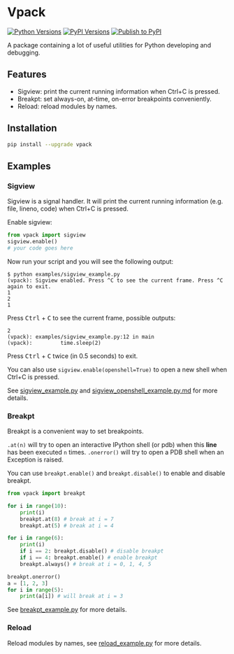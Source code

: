 # Vpack

[![Python Versions](https://img.shields.io/pypi/pyversions/vpack.svg?logo=python&logoColor=white)](https://pypi.org/project/vpack)
[![PyPI Versions](https://img.shields.io/pypi/v/vpack.svg)](https://pypi.org/project/vpack/#history)
[![Publish to PyPI](https://github.com/volltin/vpack/actions/workflows/publish-to-pypi.yml/badge.svg)](https://github.com/volltin/vpack/actions/workflows/publish-to-pypi.yml)

A package containing a lot of useful utilities for Python developing and debugging.

## Features

- Sigview: print the current running information when Ctrl+C is pressed.
- Breakpt: set always-on, at-time, on-error breakpoints conveniently.
- Reload: reload modules by names.

## Installation

```bash
pip install --upgrade vpack
```

## Examples

### Sigview

Sigview is a signal handler. It will print the current running information (e.g. file, lineno, code) when Ctrl+C is pressed.

Enable sigview:

```python
from vpack import sigview
sigview.enable()
# your code goes here
```

Now run your script and you will see the following output:
```
$ python examples/sigview_example.py
(vpack): Sigview enabled. Press ^C to see the current frame. Press ^C again to exit.
1
2
1
```

Press <kbd>Ctrl</kbd> + <kbd>C</kbd> to see the current frame, possible outputs:
```
2
(vpack): examples/sigview_example.py:12 in main
(vpack):         time.sleep(2)
```

Press <kbd>Ctrl</kbd> + <kbd>C</kbd> twice (in 0.5 seconds) to exit.

You can also use `sigview.enable(openshell=True)` to open a new shell when Ctrl+C is pressed.

See [sigview_example.py](examples/sigview_example.py) and [sigview_openshell_example.py.md](examples/sigview_openshell_example.py) for more details.

### Breakpt

Breakpt is a convenient way to set breakpoints.

`.at(n)` will try to open an interactive IPython shell (or pdb) when this **line** has been executed `n` times.
`.onerror()` will try to open a PDB shell when an Exception is raised.

You can use `breakpt.enable()` and `breakpt.disable()` to enable and disable breakpt.

```python
from vpack import breakpt

for i in range(10):
    print(i)
    breakpt.at(8) # break at i = 7
    breakpt.at(5) # break at i = 4

for i in range(6):
    print(i)
    if i == 2: breakpt.disable() # disable breakpt
    if i == 4: breakpt.enable() # enable breakpt
    breakpt.always() # break at i = 0, 1, 4, 5

breakpt.onerror()
a = [1, 2, 3]
for i in range(5):
    print(a[i]) # will break at i = 3
```

See [breakpt_example.py](examples/breakpt_example.py) for more details.

### Reload

Reload modules by names, see [reload_example.py](examples/reload_example.py) for more details.
